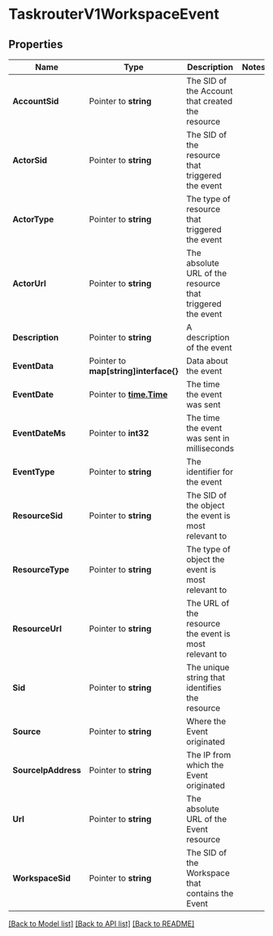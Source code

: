 # TaskrouterV1WorkspaceEvent

## Properties

Name | Type | Description | Notes
------------ | ------------- | ------------- | -------------
**AccountSid** | Pointer to **string** | The SID of the Account that created the resource |
**ActorSid** | Pointer to **string** | The SID of the resource that triggered the event |
**ActorType** | Pointer to **string** | The type of resource that triggered the event |
**ActorUrl** | Pointer to **string** | The absolute URL of the resource that triggered the event |
**Description** | Pointer to **string** | A description of the event |
**EventData** | Pointer to **map[string]interface{}** | Data about the event |
**EventDate** | Pointer to [**time.Time**](time.Time.md) | The time the event was sent |
**EventDateMs** | Pointer to **int32** | The time the event was sent in milliseconds |
**EventType** | Pointer to **string** | The identifier for the event |
**ResourceSid** | Pointer to **string** | The SID of the object the event is most relevant to |
**ResourceType** | Pointer to **string** | The type of object the event is most relevant to |
**ResourceUrl** | Pointer to **string** | The URL of the resource the event is most relevant to |
**Sid** | Pointer to **string** | The unique string that identifies the resource |
**Source** | Pointer to **string** | Where the Event originated |
**SourceIpAddress** | Pointer to **string** | The IP from which the Event originated |
**Url** | Pointer to **string** | The absolute URL of the Event resource |
**WorkspaceSid** | Pointer to **string** | The SID of the Workspace that contains the Event |

[[Back to Model list]](../README.md#documentation-for-models) [[Back to API list]](../README.md#documentation-for-api-endpoints) [[Back to README]](../README.md)


